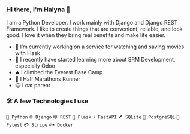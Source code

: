 ### Hi there, I'm Halyna 👋 

I am a Python Developer. I work mainly with Django and Django REST Framework. I like to create things that are convenient, reliable, and look good. I love it when they bring real benefits and make life easier.

- 🔭 I’m currently working on a service for watching and saving movies with Flask
- 🌱 I recently have started learning more about SRM Development, especially Odoo
- ⛰️ I climbed the Everest Base Camp
- 👟 I Half Marathons Runner
- 🐱 I cat parent

### 🛠️ A few Technologies I use
`🐍 Python` `🌐 Django` `🕸️ REST` `🧪 Flask` `⚡ FastAPI` `🪶 SQLite` `🐘 PostgreSQL` `🔧 Pytest` `💳 Stripe` `🐟 Docker` 
